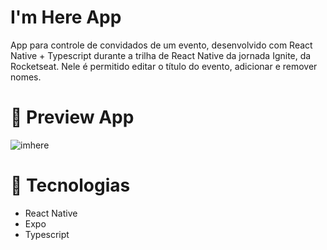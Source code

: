 # I'm Here App 
App para controle de convidados de um evento, desenvolvido com React Native + Typescript durante a trilha de React Native da jornada Ignite, da Rocketseat. Nele é permitido editar o título do evento, adicionar e remover nomes.

# 📱 Preview App
![imhere](https://user-images.githubusercontent.com/80495195/233886327-f9aaa9d4-19e5-438b-9d3e-6cc6c4b8d9b3.jpeg)

# 🚀 Tecnologias

* React Native
* Expo
* Typescript
